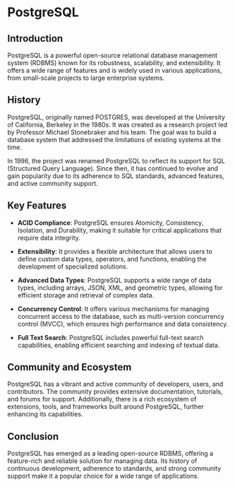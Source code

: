 # PostgreSQL

## Introduction

PostgreSQL is a powerful open-source relational database management system (RDBMS) known for its robustness, scalability, and extensibility. It offers a wide range of features and is widely used in various applications, from small-scale projects to large enterprise systems.

## History

PostgreSQL, originally named POSTGRES, was developed at the University of California, Berkeley in the 1980s. It was created as a research project led by Professor Michael Stonebraker and his team. The goal was to build a database system that addressed the limitations of existing systems at the time.

In 1996, the project was renamed PostgreSQL to reflect its support for SQL (Structured Query Language). Since then, it has continued to evolve and gain popularity due to its adherence to SQL standards, advanced features, and active community support.

## Key Features

- **ACID Compliance**: PostgreSQL ensures Atomicity, Consistency, Isolation, and Durability, making it suitable for critical applications that require data integrity.

- **Extensibility**: It provides a flexible architecture that allows users to define custom data types, operators, and functions, enabling the development of specialized solutions.

- **Advanced Data Types**: PostgreSQL supports a wide range of data types, including arrays, JSON, XML, and geometric types, allowing for efficient storage and retrieval of complex data.

- **Concurrency Control**: It offers various mechanisms for managing concurrent access to the database, such as multi-version concurrency control (MVCC), which ensures high performance and data consistency.

- **Full Text Search**: PostgreSQL includes powerful full-text search capabilities, enabling efficient searching and indexing of textual data.

## Community and Ecosystem

PostgreSQL has a vibrant and active community of developers, users, and contributors. The community provides extensive documentation, tutorials, and forums for support. Additionally, there is a rich ecosystem of extensions, tools, and frameworks built around PostgreSQL, further enhancing its capabilities.

## Conclusion

PostgreSQL has emerged as a leading open-source RDBMS, offering a feature-rich and reliable solution for managing data. Its history of continuous development, adherence to standards, and strong community support make it a popular choice for a wide range of applications.
